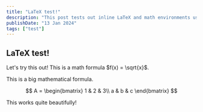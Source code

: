 ```yaml
---
title: "LaTeX test!"
description: "This post tests out inline LaTeX and math environments using rehype-katex and remark-math."
publishDate: "13 Jan 2024"
tags: ["test"]
---
```


## LaTeX test!
Let's try this out! This is a math formula $f(x) = \sqrt{x}$.

This is a big mathematical formula.

$$
A = \begin{bmatrix}
1 & 2 & 3\\
a & b & c
\end{bmatrix}
$$

This works quite beautifully!